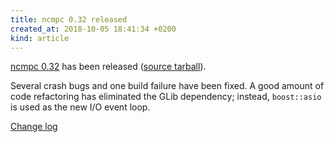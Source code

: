 ```yaml
---
title: ncmpc 0.32 released
created_at: 2018-10-05 18:41:34 +0200
kind: article
---
```


[ncmpc 0.32](/clients/ncmpc) has been released
([source tarball](/download/ncmpc/0/ncmpc-0.32.tar.xz)).

Several crash bugs and one build failure have been fixed.  A good
amount of code refactoring has eliminated the GLib dependency;
instead, `boost::asio` is used as the new I/O event loop.

[Change log](https://raw.githubusercontent.com/MusicPlayerDaemon/ncmpc/v0.32/NEWS)
